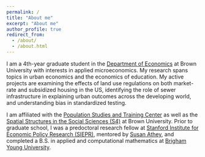 ```yaml
---
permalink: /
title: "About me"
excerpt: "About me"
author_profile: true
redirect_from: 
  - /about/
  - /about.html
---
```


I am a 4th-year graduate student in the [Department of Economics](https://economics.brown.edu) at Brown University with interests in applied microeconomics. My research spans topics in urban economics and the economics of education. My active projects are examining the effects of land use regulations on both market-rate and subsidized housing in the US, identifying the role of sewer infrastructure  in explaining urban outcomes across the developing world, and understanding bias in standardized testing.

I am affiliated with the [Population Studies and Training Center](https://www.brown.edu/academics/population-studies/) as well as the [Spatial Structures in the Social Sciences (S4)](https://www.brown.edu/academics/spatial-structures-in-social-sciences/) at Brown University. Prior to graduate school, I was a predoctoral research fellow at [Stanford Institute for Economic Policy Research (SIEPR)](https://siepr.stanford.edu), mentored by [Susan Athey](https://gsb-faculty.stanford.edu/susan-athey/), and completed a B.S. in applied and computational mathematics at [Brigham Young University](https://acme.byu.edu).
